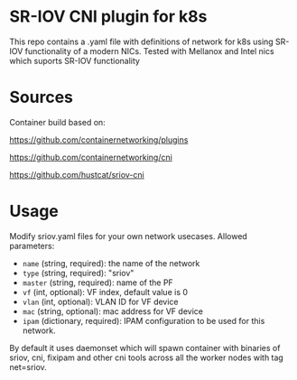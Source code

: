 # SR-IOV CNI plugin for k8s
This repo contains a .yaml file with definitions of network for k8s using SR-IOV functionality of a modern NICs.
Tested with Mellanox and Intel nics which suports SR-IOV functionality 

# Sources
Container build based on:

https://github.com/containernetworking/plugins

https://github.com/containernetworking/cni

https://github.com/hustcat/sriov-cni

# Usage
Modify sriov.yaml files for your own network usecases. Allowed parameters:

* `name` (string, required): the name of the network
* `type` (string, required): "sriov"
* `master` (string, required): name of the PF
* `vf` (int, optional): VF index, default value is 0
* `vlan` (int, optional): VLAN ID for VF device
* `mac` (string, optional): mac address for VF device
* `ipam` (dictionary, required): IPAM configuration to be used for this network.

By default it uses daemonset which will spawn container with binaries of sriov, cni, fixipam and other cni tools 
across all the worker nodes with tag net=sriov.

